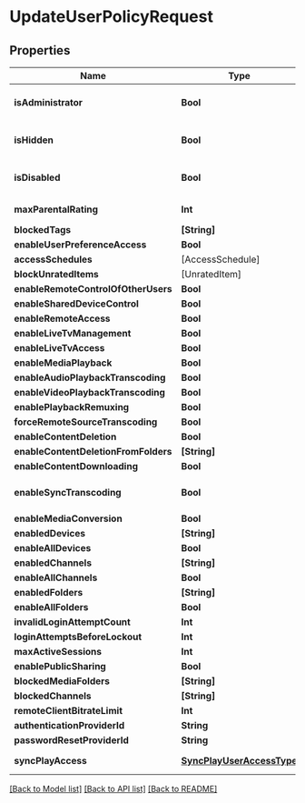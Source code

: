 # UpdateUserPolicyRequest

## Properties
Name | Type | Description | Notes
------------ | ------------- | ------------- | -------------
**isAdministrator** | **Bool** | Gets or sets a value indicating whether this instance is administrator. | [optional] 
**isHidden** | **Bool** | Gets or sets a value indicating whether this instance is hidden. | [optional] 
**isDisabled** | **Bool** | Gets or sets a value indicating whether this instance is disabled. | [optional] 
**maxParentalRating** | **Int** | Gets or sets the max parental rating. | [optional] 
**blockedTags** | **[String]** |  | [optional] 
**enableUserPreferenceAccess** | **Bool** |  | [optional] 
**accessSchedules** | [AccessSchedule] |  | [optional] 
**blockUnratedItems** | [UnratedItem] |  | [optional] 
**enableRemoteControlOfOtherUsers** | **Bool** |  | [optional] 
**enableSharedDeviceControl** | **Bool** |  | [optional] 
**enableRemoteAccess** | **Bool** |  | [optional] 
**enableLiveTvManagement** | **Bool** |  | [optional] 
**enableLiveTvAccess** | **Bool** |  | [optional] 
**enableMediaPlayback** | **Bool** |  | [optional] 
**enableAudioPlaybackTranscoding** | **Bool** |  | [optional] 
**enableVideoPlaybackTranscoding** | **Bool** |  | [optional] 
**enablePlaybackRemuxing** | **Bool** |  | [optional] 
**forceRemoteSourceTranscoding** | **Bool** |  | [optional] 
**enableContentDeletion** | **Bool** |  | [optional] 
**enableContentDeletionFromFolders** | **[String]** |  | [optional] 
**enableContentDownloading** | **Bool** |  | [optional] 
**enableSyncTranscoding** | **Bool** | Gets or sets a value indicating whether [enable synchronize]. | [optional] 
**enableMediaConversion** | **Bool** |  | [optional] 
**enabledDevices** | **[String]** |  | [optional] 
**enableAllDevices** | **Bool** |  | [optional] 
**enabledChannels** | **[String]** |  | [optional] 
**enableAllChannels** | **Bool** |  | [optional] 
**enabledFolders** | **[String]** |  | [optional] 
**enableAllFolders** | **Bool** |  | [optional] 
**invalidLoginAttemptCount** | **Int** |  | [optional] 
**loginAttemptsBeforeLockout** | **Int** |  | [optional] 
**maxActiveSessions** | **Int** |  | [optional] 
**enablePublicSharing** | **Bool** |  | [optional] 
**blockedMediaFolders** | **[String]** |  | [optional] 
**blockedChannels** | **[String]** |  | [optional] 
**remoteClientBitrateLimit** | **Int** |  | [optional] 
**authenticationProviderId** | **String** |  | [optional] 
**passwordResetProviderId** | **String** |  | [optional] 
**syncPlayAccess** | [**SyncPlayUserAccessType**](SyncPlayUserAccessType.md) | Enum SyncPlayUserAccessType. | [optional] 

[[Back to Model list]](../README.md#documentation-for-models) [[Back to API list]](../README.md#documentation-for-api-endpoints) [[Back to README]](../README.md)


